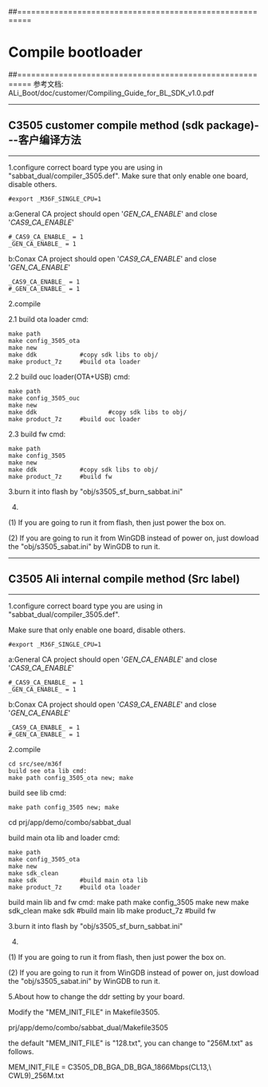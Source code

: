 ##=========================================================
# Compile bootloader
##=========================================================
参考文档: ALi_Boot/doc/customer/Compiling_Guide_for_BL_SDK_v1.0.pdf
	
****************************************************
## C3505 customer compile method (sdk package)---客户编译方法
****************************************************
1.configure correct board type you are using in "sabbat_dual/compiler_3505.def".
Make sure that only enable one board, disable others.
	
	#export _M36F_SINGLE_CPU=1

a:General CA project should open '_GEN_CA_ENABLE_' and close '_CAS9_CA_ENABLE_'

	#_CAS9_CA_ENABLE_ = 1
	_GEN_CA_ENABLE_ = 1

b:Conax CA project should open '_CAS9_CA_ENABLE_' and close '_GEN_CA_ENABLE_'

	_CAS9_CA_ENABLE_ = 1
	#_GEN_CA_ENABLE_ = 1

2.compile

2.1 build ota loader cmd:

	make path
	make config_3505_ota
	make new
	make ddk		    #copy sdk libs to obj/
	make product_7z		#build ota loader

2.2 build ouc loader(OTA+USB) cmd:

	make path
	make config_3505_ouc
	make new
	make ddk		    		#copy sdk libs to obj/
	make product_7z		#build ouc loader

2.3 build fw cmd:

	make path
	make config_3505
	make new
	make ddk		    #copy sdk libs to obj/
	make product_7z		#build fw

3.burn it into flash by "obj/s3505_sf_burn_sabbat.ini"

4.

(1) If you are going to run it from flash, then just power the box on.
  
(2) If you are going to run it from WinGDB instead of power on, just dowload the "obj/s3505_sabat.ini" by WinGDB to run it.

*******************************************************
## C3505 Ali internal compile method (Src label)
*******************************************************

1.configure correct board type you are using in "sabbat_dual/compiler_3505.def".

Make sure that only enable one board, disable others.

	#export _M36F_SINGLE_CPU=1

a:General CA project should open '_GEN_CA_ENABLE_' and close '_CAS9_CA_ENABLE_'
	
	#_CAS9_CA_ENABLE_ = 1
	_GEN_CA_ENABLE_ = 1

b:Conax CA project should open '_CAS9_CA_ENABLE_' and close '_GEN_CA_ENABLE_'

	_CAS9_CA_ENABLE_ = 1
	#_GEN_CA_ENABLE_ = 1

2.compile

	cd src/see/m36f
	build see ota lib cmd:
	make path config_3505_ota new; make

build see lib cmd:
	
	make path config_3505 new; make

cd prj/app/demo/combo/sabbat_dual 

build main ota lib and loader cmd:
	
	make path
	make config_3505_ota
	make new
	make sdk_clean
	make sdk            #build main ota lib
	make product_7z     #build ota loader

build main lib and fw cmd:
	make path
	make config_3505
	make new
	make sdk_clean
	make sdk            #build main lib
	make product_7z     #build fw

3.burn it into flash by "obj/s3505_sf_burn_sabbat.ini"

4.

(1) If you are going to run it from flash, then just power the box on.

(2) If you are going to run it from WinGDB instead of power on, just dowload the "obj/s3505_sabat.ini" by WinGDB to run it.	
  
5.About how to change the ddr setting by your board.

Modify the "MEM_INIT_FILE" in Makefile3505. 

prj/app/demo/combo/sabbat_dual/Makefile3505

the default "MEM_INIT_FILE" is "128.txt", you can change to "256M.txt" as follows.

MEM_INIT_FILE = C3505_DB_BGA_DB_BGA_1866Mbps\(CL13,\ CWL9\)_256M.txt
